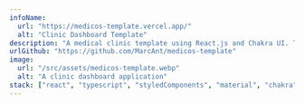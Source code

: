 ```yaml
---
infoName:
  url: "https://medicos-template.vercel.app/"
  alt: "Clinic Dashboard Template"
description: "A medical clinic template using React.js and Chakra UI. This template is a representation of a medical administrator dashboard  with medical appointments, links, configurations and basic information of a medical process. This project gave me the possibility to work for the first time with React.js and TypeScript"
urlGithub: "https://github.com/MarcAnt/medicos-template"
image:
  url: "/src/assets/medicos-template.webp"
  alt: "A clinic dashboard application"
stack: ["react", "typescript", "styledComponents", "material", "chakra"]
---
```

